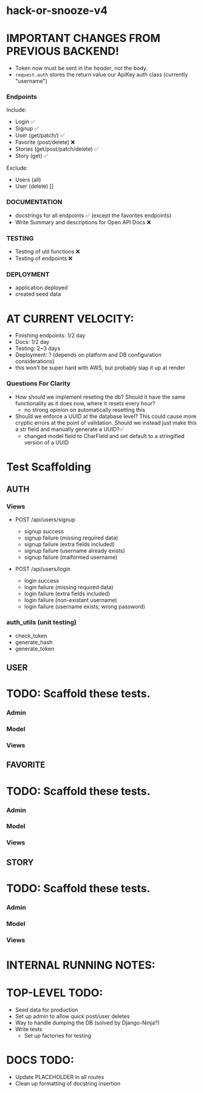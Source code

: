 # hack-or-snooze-v4

# IMPORTANT CHANGES FROM PREVIOUS BACKEND!
- Token now must be sent in the *header*, not the body.
- `request.auth` stores the return value our ApiKey auth class (currently
  "username")

### Endpoints
Include:
- Login ✅
- Signup ✅
- User (get/patch/) ✅
- Favorite (post/delete) ❌
- Stories (get/post/patch/delete) ✅
- Story (get) ✅

Exclude:
- Users (all)
- User (delete) []

### DOCUMENTATION
- docstrings for all endpoints ✅ (except the favorites endpoints)
- Write Summary and descriptions for Open API Docs ❌

### TESTING
- Testing of util functions ❌
- Testing of endpoints ❌

### DEPLOYMENT
- application deployed
- created seed data


# AT CURRENT VELOCITY:
- Finishing endpoints: 1/2 day
- Docs: 1/2 day
- Testing: 2~3 days
- Deployment: ? (depends on platform and DB configuration considerations)
 - this won't be super hard with AWS, but probably slap it up at render


### Questions For Clarity
- How should we implement reseting the db? Should it have the same functionality
  as it does now, where it resets every hour?
  - no strong opinion on automatically resetting this
- Should we enforce a UUID at the database level? This could cause more cryptic
  errors at the point of validation. Should we instead just make this a str
  field and manually generate a UUID?✅
  - changed model field to CharField and set default to a stringified version of
    a UUID


# Test Scaffolding
## AUTH
### Views
- POST /api/users/signup
  - signup success
  - signup failure (missing required data)
  - signup failure (extra fields included)
  - signup failure (username already exists)
  - signup failure (malformed username)

- POST /api/users/login
  - login success
  - login failure (missing required data)
  - login failure (extra fields included)
  - login failure (non-existant username)
  - login failure (username exists; wrong password)

### auth_utils (unit testing)
- check_token
- generate_hash
- generate_token

## USER
# TODO: Scaffold these tests.
### Admin
### Model
### Views

## FAVORITE
# TODO: Scaffold these tests.
### Admin
### Model
### Views

## STORY
# TODO: Scaffold these tests.
### Admin
### Model
### Views


# INTERNAL RUNNING NOTES:
# TOP-LEVEL TODO:
- Seed data for production
- Set up admin to allow quick post/user deletes
- Way to handle dumping the DB (solved by Django-Ninja?)
- Write tests
  - Set up factories for testing

# DOCS TODO:
- Update PLACEHOLDER in all routes
- Clean up formatting of docstring insertion


<!-- # Learnings From Cupcakes
- Schemas can have a class Config with attr exclude to allow or deny additional
  arguments in the payload
- setting response in the api decorator will type the response for Open API
  documentation. We'll need to do this for every route otherwise it will use
  "str" by default
- be mindful of naming for the schemas. These will be directly used on the
  generated documentation.
- using default values in the schemas (set to None) will allow us to have
  optional fields (for something like a patch request). However, the caveat is
  that we need to iterate over that payload using `exclude_unset=True`. Without
  this, we will get database errors when it tries to set Null values from that
  default None established in the Schema -->